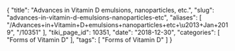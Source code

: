 {
    "title": "Advances in Vitamin D emulsions, nanoparticles, etc.",
    "slug": "advances-in-vitamin-d-emulsions-nanoparticles-etc",
    "aliases": [
        "/Advances+in+Vitamin+D+emulsions+nanoparticles+etc+\u2013+Jan+2019",
        "/10351"
    ],
    "tiki_page_id": 10351,
    "date": "2018-12-30",
    "categories": [
        "Forms of Vitamin D"
    ],
    "tags": [
        "Forms of Vitamin D"
    ]
}